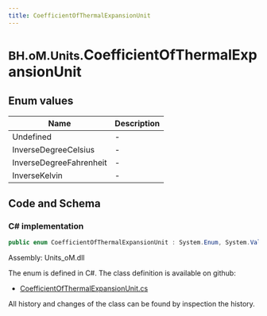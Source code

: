 ```yaml
---
title: CoefficientOfThermalExpansionUnit
---
```


# <small>BH.oM.Units.</small>**CoefficientOfThermalExpansionUnit**



## Enum values

| Name            | Description                                                    |
|-----------------|----------------------------------------------------------------|
| Undefined |  -  |
| InverseDegreeCelsius |  -  |
| InverseDegreeFahrenheit |  -  |
| InverseKelvin |  -  |


## Code and Schema

### C# implementation

``` C# title="C#"
public enum CoefficientOfThermalExpansionUnit : System.Enum, System.ValueType, System.IComparable, System.ISpanFormattable, System.IFormattable, System.IConvertible
```

Assembly: Units_oM.dll

The enum is defined in C#. The class definition is available on github:

- [CoefficientOfThermalExpansionUnit.cs](https://github.com/BHoM/Localisation_Toolkit/blob/develop/Units_oM/Enums\CoefficientOfThermalExpansionUnit.cs)

All history and changes of the class can be found by inspection the history.
